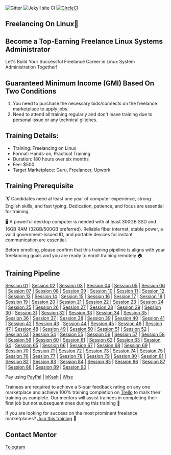 ![Gitter](https://badges.gitter.im/School-Of-Freelancing/Lobby.svg)
![Jekyll site CI](https://github.com/SchoolOfFreelancing/BackOffice/workflows/Jekyll%20site%20CI/badge.svg?branch=master)
[![CircleCI](https://dl.circleci.com/status-badge/img/gh/SchoolOfFreelancing/Freelancing-On-Linux/tree/main.svg?style=svg)](https://dl.circleci.com/status-badge/redirect/gh/SchoolOfFreelancing/Freelancing-On-Linux/tree/main)

## Freelancing On Linux🐧
## Become a Top-Earning Freelance Linux Systems Administrator

Let's Build Your Successful Freelance Career in Linux System Administration Together!

## Guaranteed Minimum Income (GMI) Based On Two Conditions
1) You need to purchase the necessary bids/connects on the freelance marketplace to apply jobs.
2) Need to attend all training regularly and don't leave training due to personal issue or any technical glitches.

## Training Details:
- Training: Freelancing on Linux
- Format: Hands-on, Practical Training
- Duration: 180 hours over six months
- Fee: $500
- Target Marketplace: Guru, Freelancer, Upwork

## Training Prerequisite
🏋️ Candidates need at least one year of computer experience, strong English skills, and fast typing. Dedication, patience, and focus are essential for training.

🖥 A powerful desktop computer is needed with at least 300GB SSD and 16GB RAM (32GB/500GB preferred). Reliable fiber internet, stable power, a valid government-issued ID, and portable devices for instant communication are essential.

Before enrolling, please confirm that this training pipeline is aligns with your freelancing goals and you are ready to enroll training remotely 🏠

## Training Pipeline
[Session 01](https://docs.google.com/document/d/17XTxh_9XgJ4--37dLbIe8ZNkr416ThnypsMwPjbb_nU/edit?usp=sharing) |
[Session 02](https://docs.google.com/document/d/13iPvZZvilKKCK0To08sWtHG2O1IZgIOpVZP-erq8UR0/edit?usp=sharing) |
[Session 03](https://docs.google.com/document/d/1Kk92VyZVxz9zrBzhluFVAceUDpKaYLnVV40WmMZvh7M/edit?usp=sharing) | 
[Session 04](https://docs.google.com/document/d/1PVCZK948WGCmmNzrNNn_xdFUgvMRF-ZP2JBksvbrPRA/edit?usp=sharing) |
[Session 05](https://docs.google.com/document/d/1Jrb2prwEBlkotss_Xv09hI83W_Z9XP0tIrAoLYNmKnw/edit?usp=sharing) |
[Session 06](https://docs.google.com/document/d/1kUpBhSco_fw-lS-yKOLJNwU4DH5UZBfSPo4prfX3bQE/edit?usp=sharing) |
[Session 07](https://docs.google.com/document/d/1O7OMhgAMd88gTBgWKj4m6Hn6HdhyBkoPB-6upS7G_Iw/edit?usp=sharing) |
[Session 08](https://docs.google.com/document/d/1pfzpxxqv8_bfmn5YZ7evcLxmjR2_9WQzUsaxrYImg-Y/edit?usp=sharing) |
[Session 09](https://docs.google.com/document/d/1a7YUcV_b3kxSz7_egMOh6e2VcM9cE0X4q8Rw7CRwNsQ/edit?usp=sharing) |
[Session 10](https://docs.google.com/document/d/1RxQ2RRDnRac60MnZEFUkenbNvyHG9sMv2IrVajtRIm4/edit?usp=sharing) |
[Session 11](https://docs.google.com/document/d/1A9YpgJVa1AuSIRCjOW6QvdEBZzmB9HQKgPrANSsz1H8/edit?usp=sharing) |
[Session 12](https://docs.google.com/document/d/15wrZuqa7j2YOOT6YRqwCj33IcIvYrCHktiOIP0SI_P8/edit?usp=sharing) |
[Session 13](https://docs.google.com/document/d/1yvnSm3bSsmBMBqimPHdh-9qBadA5Pj5zZ1qvKjU2epU/edit?usp=sharing) |
[Session 14](https://docs.google.com/document/d/1iCH40SqEKg4MsadrEjlK2QdkZjYGSsP_EFTxDi7CPEc/edit?usp=sharing) |
[Session 15](https://docs.google.com/document/d/1uuHGpmp01bla2fUSlblfqA9AQUJJeBAp3BL2-yESkMY/edit?usp=sharing) |
[Session 16](https://docs.google.com/document/d/1nZn95BbcOTpgJlQNGCMWICGLdXojm3DEdG2aZOrYCxk/edit?usp=sharing) |
[Session 17](https://docs.google.com/document/d/1qhr9CE262__1SWRIE6l3kIbiOSIU2QyGjCYjU85rLiQ/edit?usp=sharing) |
[Session 18](https://docs.google.com/document/d/1TOfdEsGbqxzrzRc9gchotJZE0ejshFNR41QmR3iSETY/edit?usp=sharing) |
[Session 19](https://docs.google.com/document/d/1M0-EQnZDd7fVZIWDfzL_BGkTr5lrHIHcTOzTZ458bf8/edit?usp=sharing) |
[Session 20](https://docs.google.com/document/d/1IPgWvP10jpPyLa06olLULmmI7A0NOMnNnsODDETpx7k/edit?usp=sharing) |
[Session 21](https://docs.google.com/document/d/1zKDerKzduabg4_zI88HcMxsWd_qwmiHkmFjHsmitEXo/edit?usp=sharing) |
[Session 22](https://docs.google.com/document/d/1hTaQSo6MWSDQDwTLitAXc3z9TpZvC_EVnCqMeCh5w8M/edit?usp=sharing) |
[Session 23](https://docs.google.com/document/d/1BerFJvhUNjZTWZ1SkeicG28U34u-cDQKEr-uab7qJGc/edit?usp=sharing) |
[Session 24](https://docs.google.com/document/d/1E8MozrUWp6YzHvsozv7foVX2SjK-0q6janYdmyActdM/edit?usp=sharing) |
[Session 25](https://docs.google.com/document/d/1rraVirPpjjj1hPzygWf9hBv9-0d1Dm-zBc8XQ5J80nc/edit?usp=sharing) |
[Session 26](https://docs.google.com/document/d/1_l-CnyePn6zHd08xoyEi2jGsaAPDXptCzj3jJn9-BE0/edit?usp=sharing) |
[Session 27](https://docs.google.com/document/d/19J49vklobxM3ITNyiag-vWpkzNcpVZQ--RgG6V4lLHk/edit?usp=sharing) |
[Session 28](https://docs.google.com/document/d/1kJC9AHz8h3U-4q7Z3ezFFmDMhbtVr9f-DK0INrgU0Nw/edit?usp=sharing) |
[Session 29](https://docs.google.com/document/d/1YkK40WR5AGZkhyLpvrUKh-K6zwEz7cU8AjAiMmVoGho/edit?usp=sharing) |
[Session 30](https://docs.google.com/document/d/1RLgm0bXpuYGctXw6ceC4fvgr7mBhRVj0AquwhWNhxLE/edit?usp=sharing) |
[Session 31](https://docs.google.com/document/d/1frq_8LVLuJqwT4O5MzeMpuaPKx2NDTAT65sJrvje6iI/edit?usp=sharing) |
[Session 32](https://docs.google.com/document/d/13Beb2WhCJkCB7JHi37830dWvuTT1-aSaiMGz5nvwctM/edit?usp=sharing) |
[Session 33](https://docs.google.com/document/d/19OzGrJbEFiRyZ-ULDRc343vjZv3T6qovLMUDPWg1WyQ/edit?usp=sharing) |
[Session 34](https://docs.google.com/document/d/1p6g5F7-S2W2jI6WEvH_wxj1vYkA8jbl0v9cuYpYUfTQ/edit?usp=sharing) |
[Session 35](https://docs.google.com/document/d/1Xd6Op7Ru604vOr2fwtS154xivJ6bVH3UNUKPQgW8y60/edit?usp=sharing) |
[Session 36](https://docs.google.com/document/d/1IFki_c0atrgsDmw4_oQe8z-hP9pDsyYZrvjvlKD9q_I/edit?usp=sharing) |
[Session 37](https://docs.google.com/document/d/15bednCwtjWudLk2V9ePlJeINnFIXiYOzfrJHdrxvskE/edit?usp=sharing) |
[Session 38](https://docs.google.com/document/d/1ef2Tg4pFVAsGdbm2QRpTAqvVYL4jZFPAVkyl5m_EBfo/edit?usp=sharing) |
[Session 39](https://docs.google.com/document/d/1qZklM7C8_ZTAN5l347FI63ctT_NZo2pP_yVZCOQykoc/edit?usp=sharing) |
[Session 40](https://docs.google.com/document/d/1DRZxQD0Ovq9PhdbyIPZjD7HVoMpKproldPmbbRF8B74/edit?usp=sharing) |
[Session 41](https://docs.google.com/document/d/1V0OkBO9XWV4-hN9Q-XtsYSxKjC__SNkpPcFXgKnBdMM/edit?usp=sharing) |
[Session 42](https://docs.google.com/document/d/1dJGjdk3p1eVF7KXe6oiWzeNJDD64gKCK0RfnJ4gI3Qs/edit?usp=sharing) |
[Session 43](https://docs.google.com/document/d/18sQR2-JsWdxo5XreFbAkoxrmKuflq8VmmutNhe-ewAo/edit?usp=sharing) |
[Session 44](https://docs.google.com/document/d/1lQbPCB9GXFLqoQTSOURuHV_bV76QWmxBxUJMEg6zHW0/edit?usp=sharing) |
[Session 45](https://docs.google.com/document/d/1YW67fmdooqWk1YhMCiSMUosaPVcCcxKYnFwqf3lF1ac/edit?usp=sharing) |
[Session 46](https://docs.google.com/document/d/1ndLTPm922fQIrbylqdQGwHeZPbCwDZ_pmMbL3qzBIaY/edit?usp=sharing) |
[Session 47](https://docs.google.com/document/d/12f4jPqZuwxZ_Ka2G06bE0EhKyQssKKenuWp-upeGRbA/edit?usp=sharing) |
[Session 48](https://docs.google.com/document/d/1R8ZspSfmLFrGkQqyFzIsQ3RJ5FeLntwWrtIYxO_fdUI/edit?usp=sharing) |
[Session 49](https://docs.google.com/document/d/1KtPAw7T32gH3O2G-joRxhzWtZhtHauLpX8WVfrPFk1g/edit?usp=sharing) |
[Session 50](https://docs.google.com/document/d/1V-F6J_VGxj_TIHuxCCVFuiow7rY5hGRMxHGMiVI24sE/edit?usp=sharing) |
[Session 51](https://docs.google.com/document/d/1RR776TIxnEvK2G7f_H68mGxOsuLrxxWsIfuePKHjd30/edit?usp=sharing) |
[Session 52](https://docs.google.com/document/d/1dzIeC3d05buSzMB_HIjS8J6cYx7EQz3Nd5aJnSAskSU/edit?usp=sharing) |
[Session 53](https://docs.google.com/document/d/1WMXYVJ7S6b131GYYKFwZlS6mXDpFM0ln_wpCrJcHkr8/edit?usp=sharing) |
[Session 54](https://docs.google.com/document/d/1v8KUnAoE_dLSDGhm4cqNrZgvxMZcz2224Bmpqckl3Gc/edit?usp=sharing) |
[Session 55](https://docs.google.com/document/d/1APLXATdBfQUjDg3c0JUPP86DQ1xxhn6U-mcYX8v9o1w/edit?usp=sharing) |
[Session 56](https://docs.google.com/document/d/1hbSu7iRs6y8B7_fax8U4pm856XWMzQLn_x0kUEGE_NY/edit?usp=sharing) |
[Session 57](https://docs.google.com/document/d/12L8WLMEt-ouXaXmqW37aIhK9fm5oWyWlJv37WXSK5wU/edit?usp=sharing) |
[Session 58](https://docs.google.com/document/d/1sCGktjwKLVI10NcYk13qxSwA0HxFPoGeS-i3y5u_EQg/edit?usp=sharing) |
[Session 59](https://docs.google.com/document/d/1AH36RV-E2aLUq2zJKRTFYjM0s4a8CV3cddD49u3a20E/edit?usp=sharing) |
[Session 60](https://docs.google.com/document/d/1EFjYI6URniN20EM3sszQZmOCrDG8aiS8TRggqAnvFHY/edit?usp=sharing) |
[Session 61](https://docs.google.com/document/d/18azs1XQ6u9CwJDm_Cw-1acIrjgT57LwHtTpVA-9_puM/edit?usp=sharing) |
[Session 62](https://docs.google.com/document/d/1kV6H972MmdH78H7mmmnevBIn7DxOvRIPuNRU1yiA_Ck/edit?usp=sharing) |
[Session 63](https://docs.google.com/document/d/1tjp2txX6lLwJka9Cp7ieRhUwv9PAKJm4Bx9vWVbNXq4/edit?usp=sharing) |
[Session 64](https://docs.google.com/document/d/1e4mbrTOD2GqceGGrR_bHmZ2DNCLF2MgVnsjbZeywi8k/edit?usp=sharing) |
[Session 65](https://docs.google.com/document/d/18HdeVZO-Yj0LTWhL_xcDoQWtw7p5aubdUsx1hqbQugg/edit?usp=sharing) |
[Session 66](https://docs.google.com/document/d/125HohqUjeJwf0oQtGmeWNER4ABr1Xv-yjqqHvqKq5GY/edit?usp=sharing) |
[Session 67](https://docs.google.com/document/d/1Od4Kdxmc-mNIS-itvF5fGuxKDiy3BEXxnbkxMuH5Neo/edit?usp=sharing) |
[Session 68](https://docs.google.com/document/d/1Squz9N45zwkH5feWUPPGBU7gB8xOmOOyZRQcZAQG3AY/edit?usp=sharing) |
[Session 69](https://docs.google.com/document/d/1oR1nsZqwaFQ3jjQ5Tp48VWnUZ-VQAneiLKsZ0DGKj3E/edit?usp=sharing) |
[Session 70](https://docs.google.com/document/d/1T8bK7xKfd7ytKLmyFZ5_kGCFpD-Egh6R8wM6eFitaQU/edit?usp=sharing) |
[Session 71](https://docs.google.com/document/d/1YY3GEPwyj8a7ymjrZemLg-d2y2hjPbsD4Ns7Z4i8YLs/edit?usp=sharing) |
[Session 72](https://docs.google.com/document/d/1Y_jOdJ-IN2BFGLaNcnSgUCHjEAK7l_4HJK0PgehSdwA/edit?usp=sharing) |
[Session 73](https://docs.google.com/document/d/1cWM73B3klwjLVzURPV7a5tufCsb3QkgA3RCMyrMOids/edit?usp=sharing) |
[Session 74](https://docs.google.com/document/d/1eu1RSQNK6xTtUecHROorExgoPFb0KyYsVQBBcSB8aYI/edit?usp=sharing) |
[Session 75](https://docs.google.com/document/d/1kXCmFfBfS3tpf_j77KCXWTMUkAXDKU0fnk62HMGyfIs/edit?usp=sharing) |
[Session 76](https://docs.google.com/document/d/1cNuvN4iDoMoN7XMzDGQXqnzfqx0XlatUYyVgP-UBBt0/edit?usp=sharing) |
[Session 77](https://docs.google.com/document/d/1sGfybGBh8a9G1cBIPIMbdFlKmebnDVvUXA37B-d5KAo/edit?usp=sharing) |
[Session 78](https://docs.google.com/document/d/1GoehAJp-KHohj0Izx85hc_7Nuwy6ICyD7EF9Qq9GKTk/edit?usp=sharing) |
[Session 79](https://docs.google.com/document/d/1jXujRKcXV7z53shUcEooAHC15JnE_GK1xDKW6HdUWAw/edit?usp=sharing) |
[Session 80](https://docs.google.com/document/d/15XKuF6bBkrVPlEz0T106zYgo_q1FLKcyweVO25DlhyQ/edit?usp=sharing) |
[Session 81](https://docs.google.com/document/d/1D2NNVxQY15ZAm9bqRCCcG7lCsloNQIh4sqCnTCqQqp4/edit?usp=sharing) |
[Session 82](https://docs.google.com/document/d/1LLr0dIceY9jXM9TsLwsEabFEY3pDXHPqxgOFAu_J0u8/edit?usp=sharing) |
[Session 83](https://docs.google.com/document/d/10aC7qNwXqL7dr_UwDdUftee-y7kJ40m5rXJAidf1S5c/edit?usp=sharing) |
[Session 84](https://docs.google.com/document/d/1GhA6hZbIojORlcLw8bnREzKdCHY-3fTgcIZiK-3Cw5Y/edit?usp=sharing) |
[Session 85](https://docs.google.com/document/d/1p8wjNs2_5LPyK0da3g-41B4_qCw3n8apirtNYGH9QoY/edit?usp=sharing) |
[Session 86](https://docs.google.com/document/d/1kSMYwm86SYfre_yjUwjEU9bg8QR-cRdV2MIb7AkYDTg/edit?usp=sharing) |
[Session 87](https://docs.google.com/document/d/15OqgWmAY6X7eM9brkKxul9v9es27gxxsTIVhhzQUUZo/edit?usp=sharing) |
[Session 88](https://docs.google.com/document/d/1ZdEwBOcLgHhbj4c793m9ZesQ0G7tOKn7yjNqr6C2eDs/edit?usp=sharing) |
[Session 89](https://docs.google.com/document/d/1Odd0vGlzsbvofGBQAuPaWqYHAQ93_uBx1jtWGfgeTbI/edit?usp=sharing) |
[Session 90](https://docs.google.com/document/d/1-s46iGGrjwTVECCoF-6sgV8sobj_Ql1Aj5_h2VziSl0/edit?usp=sharing) |

Pay using [PayPal](https://www.paypal.com/ncp/payment/J5F7BS5QZMWGJ) | [bKash](https://shop.bkash.com/school-of-freelancing018907576/pay/bdt31000/mT8noZ) | [Wise](https://www.wise.com/) 

Trainees are required to achieve a 5-star feedback rating on any one marketplace and achieve 100% training completion on [Trello](https://trello.com/b/RFo7GNdY/school-of-freelancing) to mark their training as complete. Our mentors will assist trainees in completing their first job but not subsequent ones during this training 🚀

If you are looking for success on the most prominent freelance marketplaces? [Join this training](https://forms.gle/hkyz9uR2Z8WVPUPH7) 🚀

## Contact Mentor
[Telegram](https://t.me/SchoolOfFreelancingTraining) 
